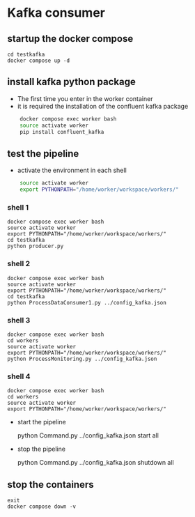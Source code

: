# Kafka consumer

## startup the docker compose

    cd testkafka
    docker compose up -d 

## install kafka python package
- The first time you enter in the worker container 
- it is required the installation of the confluent kafka package 
```bash
    docker compose exec worker bash
    source activate worker
    pip install confluent_kafka
```
## test the pipeline
- activate the environment in each shell
```bash
    source activate worker
    export PYTHONPATH="/home/worker/workspace/workers/"
```
### shell 1
    docker compose exec worker bash
    source activate worker
    export PYTHONPATH="/home/worker/workspace/workers/"
    cd testkafka
    python producer.py 

### shell 2
    docker compose exec worker bash
    source activate worker
    export PYTHONPATH="/home/worker/workspace/workers/"
    cd testkafka
    python ProcessDataConsumer1.py ../config_kafka.json

### shell 3

    docker compose exec worker bash
    cd workers
    source activate worker
    export PYTHONPATH="/home/worker/workspace/workers/"
    python ProcessMonitoring.py ../config_kafka.json

### shell 4
    docker compose exec worker bash
    cd workers
    source activate worker
    export PYTHONPATH="/home/worker/workspace/workers/"

- start the pipeline

    python Command.py ../config_kafka.json start all

- stop the pipeline

    python Command.py ../config_kafka.json shutdown all

## stop the containers
    exit
    docker compose down -v